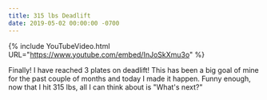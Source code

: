 ```yaml
---
title: 315 lbs Deadlift
date: 2019-05-02 00:00:00 -0700
---
```


{% include YouTubeVideo.html URL="https://www.youtube.com/embed/InJoSkXmu3o" %}

Finally! I have reached 3 plates on deadlift! This has been a big goal of mine for the past couple of months and today I made it happen. Funny enough, now that I hit 315 lbs, all I can think about is "What's next?"
